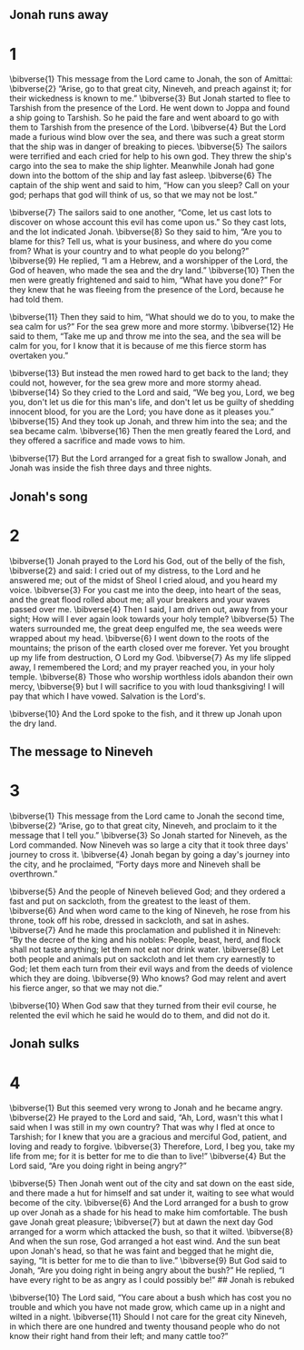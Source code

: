 ## Jonah runs away
# 1 
\bibverse{1} This message from the Lord came to Jonah, the son of Amittai: \bibverse{2} “Arise, go to that great city, Nineveh, and preach against it; for their wickedness is known to me.” \bibverse{3} But Jonah started to flee to Tarshish from the presence of the Lord. He went down to Joppa and found a ship going to Tarshish. So he paid the fare and went aboard to go with them to Tarshish from the presence of the Lord. \bibverse{4} But the Lord made a furious wind blow over the sea, and there was such a great storm that the ship was in danger of breaking to pieces. \bibverse{5} The sailors were terrified and each cried for help to his own god. They threw the ship's cargo into the sea to make the ship lighter. Meanwhile Jonah had gone down into the bottom of the ship and lay fast asleep. \bibverse{6} The captain of the ship went and said to him, “How can you sleep? Call on your god; perhaps that god will think of us, so that we may not be lost.” 

\bibverse{7} The sailors said to one another, “Come, let us cast lots to discover on whose account this evil has come upon us.” So they cast lots, and the lot indicated Jonah. \bibverse{8} So they said to him, “Are you to blame for this? Tell us, what is your business, and where do you come from? What is your country and to what people do you belong?” \bibverse{9} He replied, “I am a Hebrew, and a worshipper of the Lord, the God of heaven, who made the sea and the dry land.” \bibverse{10} Then the men were greatly frightened and said to him, “What have you done?” For they knew that he was fleeing from the presence of the Lord, because he had told them. 

\bibverse{11} Then they said to him, “What should we do to you, to make the sea calm for us?” For the sea grew more and more stormy. \bibverse{12} He said to them, “Take me up and throw me into the sea, and the sea will be calm for you, for I know that it is because of me this fierce storm has overtaken you.” 

\bibverse{13} But instead the men rowed hard to get back to the land; they could not, however, for the sea grew more and more stormy ahead. \bibverse{14} So they cried to the Lord and said, “We beg you, Lord, we beg you, don't let us die for this man's life, and don't let us be guilty of shedding innocent blood, for you are the Lord; you have done as it pleases you.” \bibverse{15} And they took up Jonah, and threw him into the sea; and the sea became calm. \bibverse{16} Then the men greatly feared the Lord, and they offered a sacrifice and made vows to him. 

\bibverse{17} But the Lord arranged for a great fish to swallow Jonah, and Jonah was inside the fish three days and three nights. 

## Jonah's song
# 2 
\bibverse{1} Jonah prayed to the Lord his God, out of the belly of the fish, \bibverse{2} and said: I cried out of my distress, to the Lord and he answered me; out of the midst of Sheol I cried aloud, and you heard my voice. \bibverse{3} For you cast me into the deep, into heart of the seas, and the great flood rolled about me; all your breakers and your waves passed over me. \bibverse{4} Then I said, I am driven out, away from your sight; How will I ever again look towards your holy temple? \bibverse{5} The waters surrounded me, the great deep engulfed me, the sea weeds were wrapped about my head. \bibverse{6} I went down to the roots of the mountains; the prison of the earth closed over me forever. Yet you brought up my life from destruction, O Lord my God. \bibverse{7} As my life slipped away, I remembered the Lord; and my prayer reached you, in your holy temple. \bibverse{8} Those who worship worthless idols abandon their own mercy, \bibverse{9} but I will sacrifice to you with loud thanksgiving! I will pay that which I have vowed. Salvation is the Lord's. 

\bibverse{10} And the Lord spoke to the fish, and it threw up Jonah upon the dry land. 

## The message to Nineveh
# 3 
\bibverse{1} This message from the Lord came to Jonah the second time, \bibverse{2} “Arise, go to that great city, Nineveh, and proclaim to it the message that I tell you.” \bibverse{3} So Jonah started for Nineveh, as the Lord commanded. Now Nineveh was so large a city that it took three days' journey to cross it. \bibverse{4} Jonah began by going a day's journey into the city, and he proclaimed, “Forty days more and Nineveh shall be overthrown.” 

\bibverse{5} And the people of Nineveh believed God; and they ordered a fast and put on sackcloth, from the greatest to the least of them. \bibverse{6} And when word came to the king of Nineveh, he rose from his throne, took off his robe, dressed in sackcloth, and sat in ashes. \bibverse{7} And he made this proclamation and published it in Nineveh: “By the decree of the king and his nobles: People, beast, herd, and flock shall not taste anything; let them not eat nor drink water. \bibverse{8} Let both people and animals put on sackcloth and let them cry earnestly to God; let them each turn from their evil ways and from the deeds of violence which they are doing. \bibverse{9} Who knows? God may relent and avert his fierce anger, so that we may not die.” 

\bibverse{10} When God saw that they turned from their evil course, he relented the evil which he said he would do to them, and did not do it. 

## Jonah sulks
# 4 
\bibverse{1} But this seemed very wrong to Jonah and he became angry. \bibverse{2} He prayed to the Lord and said, “Ah, Lord, wasn't this what I said when I was still in my own country? That was why I fled at once to Tarshish; for I knew that you are a gracious and merciful God, patient, and loving and ready to forgive. \bibverse{3} Therefore, Lord, I beg you, take my life from me; for it is better for me to die than to live!” \bibverse{4} But the Lord said, “Are you doing right in being angry?” 

\bibverse{5} Then Jonah went out of the city and sat down on the east side, and there made a hut for himself and sat under it, waiting to see what would become of the city. \bibverse{6} And the Lord arranged for a bush to grow up over Jonah as a shade for his head to make him comfortable. The bush gave Jonah great pleasure; \bibverse{7} but at dawn the next day God arranged for a worm which attacked the bush, so that it wilted. \bibverse{8} And when the sun rose, God arranged a hot east wind. And the sun beat upon Jonah's head, so that he was faint and begged that he might die, saying, “It is better for me to die than to live.” \bibverse{9} But God said to Jonah, “Are you doing right in being angry about the bush?” He replied, “I have every right to be as angry as I could possibly be!” ## 
Jonah is rebuked 

\bibverse{10} The Lord said, “You care about a bush which has cost you no trouble and which you have not made grow, which came up in a night and wilted in a night. \bibverse{11} Should I not care for the great city Nineveh, in which there are one hundred and twenty thousand people who do not know their right hand from their left; and many cattle too?” 